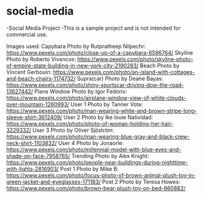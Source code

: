 # social-media
-Social Media Project
-This is a sample project and is not intended for commercial use.

Images used:
Capybara Photo by Rutpratheep Nilpechr: https://www.pexels.com/photo/close-up-of-a-capybara-6596764/
Skyline Photo by Roberto Vivancos: https://www.pexels.com/photo/skyline-photo-of-empire-state-building-in-new-york-city-2190283/
Beach Photo by Vincent Gerbouin: https://www.pexels.com/photo/an-island-with-cottages-and-beach-chairs-1174732/
Supra(car) Photo by Deane Bayas: https://www.pexels.com/photo/shiny-sportscar-driving-dow-the-road-13627442/
Plane Window Photo by Igor Fedoriv: https://www.pexels.com/photo/airplane-window-view-of-white-clouds-over-mountain-1260993/
User 1 Photo by Tanner Vote: https://www.pexels.com/photo/man-wearing-white-and-brown-stripe-long-sleeve-shirt-3612409/
User 2 Photo by Ike  louie  Natividad: https://www.pexels.com/photo/photo-of-woman-holding-her-hair-3229332/
User 3 Photo by Oliver Sjöström: https://www.pexels.com/photo/man-wearing-blue-gray-and-black-crew-neck-shirt-1103832/
User 4 Photo by Jonaorle: https://www.pexels.com/photo/millennial-model-with-blue-eyes-and-shade-on-face-7958765/
Trending Photo by Alex Knight: https://www.pexels.com/photo/people-near-buildings-during-nighttime-with-lights-2816903/
Post 1 Photo by Mike B: https://www.pexels.com/photo/focus-photo-of-brown-animal-plush-toy-in-green-jacket-and-eyeglasses-171183/
Post 2 Photo by Teresa Howes: https://www.pexels.com/photo/brown-bear-plush-toy-on-bed-860882/